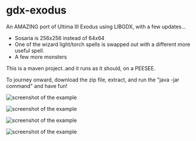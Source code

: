 gdx-exodus
=========

An AMAZING port of Ultima III Exodus using LIBGDX, with a few updates...

* Sosaria is 256x256 instead of 64x64
* One of the wizard light/torch spells is swapped out with a different more useful spell.
* A few more monsters

This is a maven project..and it runs as it should, on a PEESEE.

To journey onward, download the zip file, extract, and run the "java -jar command" and have fun!

![screenshot of the example](https://raw.github.com/pantinor/gdx-exodus/master/shot1.png)

![screenshot of the example](https://raw.github.com/pantinor/gdx-exodus/master/shot2.png)

![screenshot of the example](https://raw.github.com/pantinor/gdx-exodus/master/shot3.png)

![screenshot of the example](https://raw.github.com/pantinor/gdx-exodus/master/shot4.png)

